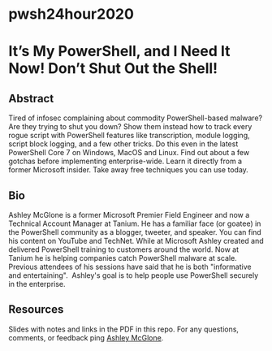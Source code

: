 # pwsh24hour2020

# It’s My PowerShell, and I Need It Now! Don’t Shut Out the Shell!

## Abstract
Tired of infosec complaining about commodity PowerShell-based malware? Are they trying to shut you down? Show them instead how to track every rogue script with PowerShell features like transcription, module logging, script block logging, and a few other tricks. Do this even in the latest PowerShell Core 7 on Windows, MacOS and Linux. Find out about a few gotchas before implementing enterprise-wide. Learn it directly from a former Microsoft insider. Take away free techniques you can use today.

## Bio
Ashley McGlone is a former Microsoft Premier Field Engineer and now a Technical Account Manager at Tanium. He has a familiar face (or goatee) in the PowerShell community as a blogger, tweeter, and speaker. You can find his content on YouTube and TechNet. While at Microsoft Ashley created and delivered PowerShell training to customers around the world. Now at Tanium he is helping companies catch PowerShell malware at scale. Previous attendees of his sessions have said that he is both "informative and entertaining".  Ashley's goal is to help people use PowerShell securely in the enterprise.

## Resources
Slides with notes and links in the PDF in this repo. For any questions, comments, or feedback ping [Ashley McGlone](https://twitter.com/GoateePFE).
